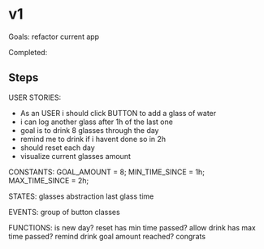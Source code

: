# v1

Goals: refactor current app 

Completed:

## Steps

USER STORIES:
- As an USER i should click BUTTON to add a glass of water
- i can log another glass after 1h of the last one
- goal is to drink 8 glasses through the day
- remind me to drink if i havent done so in 2h
- should reset each day
- visualize current glasses amount

CONSTANTS:
GOAL_AMOUNT = 8;
MIN_TIME_SINCE = 1h;
MAX_TIME_SINCE = 2h;

STATES:
glasses abstraction
last glass time

EVENTS:
group of button classes

FUNCTIONS:
is new day? reset
has min time passed? allow drink
has max time passed? remind drink
goal amount reached? congrats